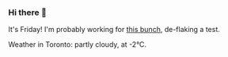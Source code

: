 ### Hi there :wave:

It's Friday! I'm probably working for [this bunch](https://github.com/kohofinancial), de-flaking a test.

Weather in Toronto: partly cloudy, at -2°C.
